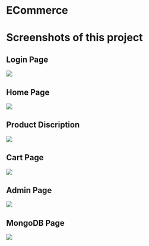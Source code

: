 # ECommerce

# Screenshots of this project

<h2>Login Page</h2>
<img src="https://github.com/Mohitjangra489/ECommerce/assets/119482895/6c618ba6-67a2-47f8-80dc-28f89a25661e"/>

<h2>Home Page</h2>
<img src="https://github.com/Mohitjangra489/ECommerce/assets/119482895/2dec8311-4ef7-4d15-b315-c03f8c00e3a9"/>

<h2>Product Discription </h2>
<img src="https://github.com/Mohitjangra489/ECommerce/assets/119482895/c7c16f2b-d8b9-4d9e-a140-7c20695a92bd"/>

<h2>Cart Page</h2>
<img src="https://github.com/Mohitjangra489/ECommerce/assets/119482895/75f0e23a-70d8-4704-bf2e-2fe69d12bd6e"/>

<h2>Admin Page</h2>
<img src="https://github.com/Mohitjangra489/ECommerce/assets/119482895/a0ce213e-4e0d-4b8b-a36e-4ef8b887cab4"/>

<h2>MongoDB Page</h2>
<img src="https://github.com/Mohitjangra489/ECommerce/assets/119482895/5414b9e4-fead-426a-881e-254b76f537a6"/>

